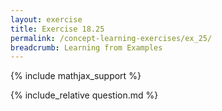 ```yaml
---
layout: exercise
title: Exercise 18.25
permalink: /concept-learning-exercises/ex_25/
breadcrumb: Learning from Examples
---
```


{% include mathjax_support %}

<div><i class="arrow-up loader" data-chapter="concept-learning-exercises" data-exercise="ex_25" data-rating="0"></i></div>
{% include_relative question.md %}
